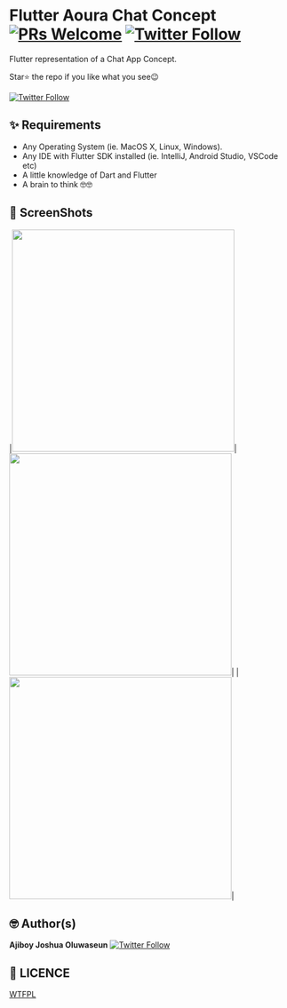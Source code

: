 # Flutter Aoura Chat Concept [![PRs Welcome](https://img.shields.io/twitter/follow/localdev_.svg?style=flat-square)](http://makeapullrequest.com) [![Twitter Follow](https://img.shields.io/twitter/follow/localdev_.svg?style=social)](https://twitter.com/localdev_)

Flutter representation of a Chat App Concept.

Star⭐ the repo if you like what you see😉

[![Twitter Follow](https://img.shields.io/twitter/follow/localdev_.svg?style=social)](https://twitter.com/localdev_)


## ✨ Requirements
* Any Operating System (ie. MacOS X, Linux, Windows).
* Any IDE with Flutter SDK installed (ie. IntelliJ, Android Studio, VSCode etc)
* A little knowledge of Dart and Flutter
* A brain to think 🤓🤓


## 📸 ScreenShots

|<img src="https://github.com/joshh152/Aoura-chat/blob/master/Screenshot_2020-06-04-11-05-27-423_com.example.aoura_chat.jpg" width="400">|<img src="https://github.com/joshh152/Aoura-chat/blob/master/Screenshot_2020-06-07-14-20-31-225_com.example.aoura_chat.jpg" width="400">|
|<img src="https://github.com/joshh152/Aoura-chat/blob/master/Screenshot_2020-06-05-03-17-52-022_com.example.aoura_chat.jpg" width="400">|


## 🤓 Author(s)
**Ajiboy Joshua Oluwaseun** [![Twitter Follow](https://img.shields.io/twitter/follow/localdev_.svg?style=social)](https://twitter.com/localdev_)


## 🔖 LICENCE
[WTFPL](http://www.wtfpl.net/about/)
